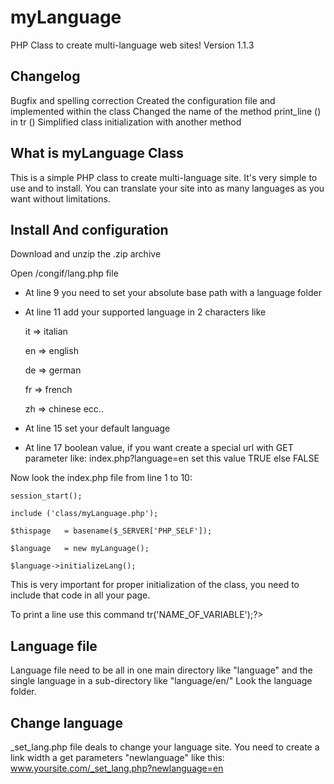 myLanguage 
==========

PHP Class to create multi-language web sites!
Version 1.1.3

Changelog
-
Bugfix and spelling correction
Created the configuration file and implemented within the class
Changed the name of the method print_line () in tr ()
Simplified class initialization with another method

What is myLanguage Class
-
This is a simple PHP class to create multi-language site. It's very simple to use and to install.
You can translate your site into as many languages as you want without limitations.

Install And configuration
-
Download and unzip the .zip archive

Open /congif/lang.php file
- At line 9 you need to set your absolute base path with a language folder 
- At line 11 add your supported language in 2 characters like

	it => italian

	en => english

	de => german

	fr => french

	zh => chinese
 ecc..
 
- At line 15 set your default language
- At line 17 boolean value, if you want create a special url with GET parameter like: index.php?language=en set this value TRUE else FALSE


Now look the index.php file from line 1 to 10:


	session_start();
	
	include ('class/myLanguage.php'); 
	
	$thispage	= basename($_SERVER['PHP_SELF']);
	
	$language	= new myLanguage();
	
	$language->initializeLang();
	

This is very important for proper initialization of the class, you need to include that code in all your page.

To print a line use this command  <?=$language->tr('NAME_OF_VARIABLE');?> 

Language file
-
Language file need to be all in one main directory like "language" and the single language in a sub-directory like "language/en/"
Look the language folder.

Change language
-
_set_lang.php file deals to change your language site.
You need to create a link width a get parameters "newlanguage" like this: www.yoursite.com/_set_lang.php?newlanguage=en


